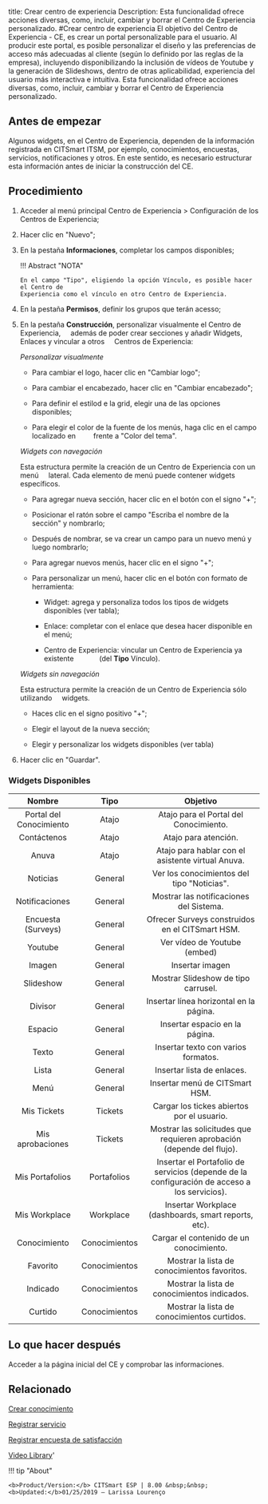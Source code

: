 title:  Crear centro de experiencia 
Description: Esta funcionalidad ofrece acciones diversas, como, incluir, cambiar y borrar el Centro de Experiencia personalizado.
#Crear centro de experiencia
El objetivo del Centro de Experiencia - CE, es crear un portal personalizable para el usuario. Al producir este portal, es posible personalizar el diseño y las preferencias de acceso más adecuadas al cliente (según lo definido por las reglas de la empresa), incluyendo disponibilizando la inclusión de vídeos de Youtube y la generación de Slideshows, dentro de otras aplicabilidad, experiencia del usuario más interactiva e intuitiva.
Esta funcionalidad ofrece acciones diversas, como, incluir, cambiar y borrar el Centro de Experiencia personalizado.

Antes de empezar
----------------

Algunos widgets, en el Centro de Experiencia, dependen de la información
registrada en CITSmart ITSM, por ejemplo, conocimientos, encuestas, servicios,
notificaciones y otros. En este sentido, es necesario estructurar esta
información antes de iniciar la construcción del CE.

Procedimiento
-------------

1.  Acceder al menú principal Centro de Experiencia \> Configuración de los
    Centros de Experiencia;

2.  Hacer clic en "Nuevo";

3.  En la pestaña **Informaciones**, completar los campos disponibles;

    !!! Abstract "NOTA"
    
        En el campo "Tipo", eligiendo la opción Vínculo, es posible hacer el Centro de 
        Experiencia como el vínculo en otro Centro de Experiencia.
        
4.  En la pestaña **Permisos**, definir los grupos que terán acesso;

5.  En la pestaña **Construcción**, personalizar visualmente el Centro de Experiencia,
    además de poder crear secciones y añadir Widgets, Enlaces y vincular a otros
    Centros de Experiencia:
    
    *Personalizar visualmente*
    
    -   Para cambiar el logo, hacer clic en "Cambiar logo";
    
    -   Para cambiar el encabezado, hacer clic en "Cambiar encabezado";
    
    -   Para definir el estilod e la grid, elegir una de las opciones disponibles;
    
    -   Para elegir el color de la fuente de los menús, haga clic en el campo localizado en
        frente a "Color del tema".
        
    *Widgets con navegación*
    
    Esta estructura permite la creación de un Centro de Experiencia con un menú
    lateral. Cada elemento de menú puede contener widgets específicos.
    
    -   Para agregar nueva sección, hacer clic en el botón con el signo "+";
    
    -   Posicionar el ratón sobre el campo "Escriba el nombre de la sección" y nombrarlo;
    
    -   Después de nombrar, se va crear un campo para un nuevo menú y luego nombrarlo;
    
    -   Para agregar nuevos menús, hacer clic en el signo "+";
    
    -   Para personalizar un menú, hacer clic en el botón con formato de herramienta:
    
        -   Widget: agrega y personaliza todos los tipos de widgets disponibles (ver tabla);
        
        -   Enlace: completar con el enlace que desea hacer disponible en el menú;
        
        -   Centro de Experiencia: vincular un Centro de Experiencia ya existente
            (del **Tipo** Vínculo).
            
    *Widgets sin navegación*
    
    Esta estructura permite la creación de un Centro de Experiencia sólo utilizando
    widgets.
    
    -  Haces clic en el signo positivo "+";
    
    -  Elegir el layout de la nueva sección;
    
    -  Elegir y personalizar los widgets disponibles (ver tabla)
    
6.  Hacer clic en "Guardar".    




### Widgets Disponibles

|        **Nombre**       |    **Tipo**   |                                         **Objetivo**                                         |
|:-----------------------:|:-------------:|:--------------------------------------------------------------------------------------------:|
| Portal del Conocimiento |     Atajo     |                            Atajo para el Portal del Conocimiento.                            |
|       Contáctenos       |     Atajo     |                                     Atajo para atención.                                     |
|          Anuva          |     Atajo     |                       Atajo para hablar con el asistente virtual Anuva.                      |
|         Noticias        |    General    |                          Ver los conocimientos del tipo "Noticias".                          |
|      Notificaciones     |    General    |                            Mostrar las notificaciones del Sistema.                           |
|    Encuesta (Surveys)   |    General    |                        Ofrecer Surveys construidos en el CITSmart HSM.                       |
|         Youtube         |    General    |                                 Ver vídeo de Youtube (embed)                                 |
|          Imagen         |    General    |                                        Insertar imagen                                       |
|        Slideshow        |    General    |                              Mostrar Slideshow de tipo carrusel.                             |
|         Divisor         |    General    |                            Insertar línea horizontal en la página.                           |
|         Espacio         |    General    |                                Insertar espacio en la página.                                |
|          Texto          |    General    |                              Insertar texto con varios formatos.                             |
|          Lista          |    General    |                                  Insertar lista de enlaces.                                  |
|           Menú          |    General    |                                Insertar menú de CITSmart HSM.                                |
|       Mis Tickets       |    Tickets    |                          Cargar los tickes abiertos por el usuario.                          |
|     Mis aprobaciones    |    Tickets    |             Mostrar las solicitudes que requieren aprobación (depende del flujo).            |
|     Mis Portafolios     |  Portafolios  | Insertar el Portafolio de servicios (depende de la configuración de acceso a los servicios). |
|      Mis Workplace      |   Workplace   |                     Insertar Workplace (dashboards, smart reports, etc).                     |
|       Conocimiento      | Conocimientos |                            Cargar el contenido de un conocimiento.                           |
|         Favorito        | Conocimientos |                         Mostrar la lista de conocimientos favoritos.                         |
|         Indicado        | Conocimientos |                         Mostrar la lista de conocimientos indicados.                         |
|         Curtido         | Conocimientos |                          Mostrar la lista de conocimientos curtidos.                         |


Lo que hacer después
--------------------

Acceder a la página inicial del CE y comprobar las informaciones.

Relacionado
---------------

[Crear conocimiento](/es-es/citsmart-esp-8/processes/knowledge/use/create-knowledge.html)

[Registrar servicio](/es-es/citsmart-esp-8/processes/portfolio-and-catalog/use/register-a-service.html)

[Registrar encuesta de satisfacción](/es-es/citsmart-esp-8/processes/portfolio-and-catalog/configuration/register-satisfaction-survey.html)

<i class='fa fa-youtube-play  fa-2x' style='color:#97ce17;vertical-align: middle;'> </i> [Video Library](https://www.youtube.com/playlist?list=PLB5qK2uzf2RPgNa5jacymoUrgZpi7MgdD)'

!!! tip "About"

    <b>Product/Version:</b> CITSmart ESP | 8.00 &nbsp;&nbsp;
    <b>Updated:</b>01/25/2019 – Larissa Lourenço

